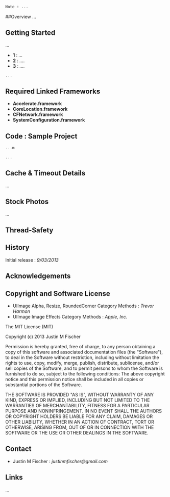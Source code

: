 ```HTML
Note : ...
```

##Overview
...

## Getting Started
...

* **1** : _..._
* **2** : _...._
* **3** : _...._

```Objective-C
...
````

## Required Linked Frameworks

* **Accelerate.framework**
* **CoreLocation.framework**
* **CFNetwork.framework**
* **SystemConfiguration.framework**

## Code : Sample Project 

```Objective-C
...m
````

```Objective-C
...
````

## Cache & Timeout Details
...

## Stock Photos
...

## Thread-Safety

## History
Initial release : _9/03/2013_

## Acknowledgements

## Copyright and Software License

* UIImage Alpha, Resize, RoundedCorner Category Methods : _Trevor Harmon_
* UIImage Image Effects Category Methods : _Apple, Inc._

The MIT License (MIT)

Copyright (c) 2013 Justin M Fischer

Permission is hereby granted, free of charge, to any person obtaining a copy of this software and associated documentation files (the "Software"), to deal in the Software without restriction, including without limitation the rights to use, copy, modify, merge, publish, distribute, sublicense, and/or sell copies of the Software, and to permit persons to whom the Software is furnished to do so, subject to the following conditions:
The above copyright notice and this permission notice shall be included in all copies or substantial portions of the Software.

THE SOFTWARE IS PROVIDED "AS IS", WITHOUT WARRANTY OF ANY KIND, EXPRESS OR IMPLIED, INCLUDING BUT NOT LIMITED TO THE WARRANTIES OF MERCHANTABILITY, FITNESS FOR A PARTICULAR PURPOSE AND NONINFRINGEMENT. IN NO EVENT SHALL THE AUTHORS OR COPYRIGHT HOLDERS BE LIABLE FOR ANY CLAIM, DAMAGES OR OTHER LIABILITY, WHETHER IN AN ACTION OF CONTRACT, TORT OR OTHERWISE, ARISING FROM, OUT OF OR IN CONNECTION WITH THE SOFTWARE OR THE USE OR OTHER DEALINGS IN THE SOFTWARE.

## Contact
* Justin M Fischer : _justinmfischer@gmail.com_

## Links
...
